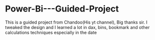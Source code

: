 # Power-Bi---Guided-Project
This is a guided project from Chandoo(His yt channel), Big thanks sir. I tweaked the design and I learned a lot in dax, bins, bookmark and other calculations techniques especially in the date
